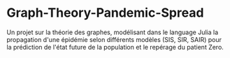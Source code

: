 # Graph-Theory-Pandemic-Spread

Un projet sur la théorie des graphes, modélisant dans le language Julia la propagation
d'une épidémie selon différents modèles (SIS, SIR, SAIR) pour la prédiction de l'état
future de la population et le repérage du patient Zero.
